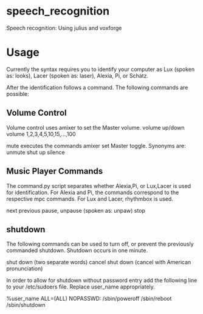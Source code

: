 speech_recognition
==================

Speech recognition: Using julius and voxforge

Usage
=====

Currently the syntax requires you to identify your computer as Lux 
(spoken as: looks), Lacer (spoken as: laser), Alexia, Pi, or Schatz.

After the identification follows a command. The following commands are 
possible:

Volume Control
--------------
Volume control uses amixer to set the Master volume.
volume up/down
volume 1,2,3,4,5,10,15,...,100

mute executes the commands amixer set Master toggle. Synonyms are:
unmute
shut up
silence

Music Player Commands
---------------------
The command.py script separates whether Alexia,Pi, or Lux,Lacer is used 
for identification. For Alexia and Pi, the commands correspond to the 
respective mpc commands. For Lux and Lacer, rhythmbox is used.

next
previous
pause, unpause (spoken as: unpaw)
stop

shutdown
--------

The following commands can be used to turn off, or prevent the 
previously commanded shutdown. Shutdown occurs in one minute.

shut down (two separate words)
cancel shut down (cancel with American pronunciation)

In order to allow for shutdown without password entry add the following 
line to your /etc/sudoers file. Replace user_name appropriately.

%user_name ALL=(ALL) NOPASSWD: /sbin/poweroff /sbin/reboot /sbin/shutdown

